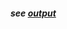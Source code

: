 #### *see [output](https://github.com/gcassel/Modular-Organizing-Terminology/blob/master/terms/output.md)*
